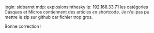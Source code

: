 login: sidbarret
mdp: explosionsinthesky
ip: 192.168.33.71
les catégories Casques et Micros contiennent des articles en shortcode.
Je n'ai pas pu mettre le zip sur github car fichier trop gros.

Bonne correction !
